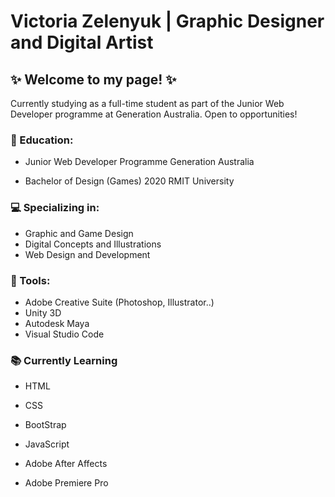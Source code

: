 # Victoria Zelenyuk | Graphic Designer and Digital Artist
## ✨ Welcome to my page! ✨

Currently studying as a full-time student as part of the Junior Web Developer programme at Generation Australia.
Open to opportunities! 

### 📜 Education:
- Junior Web Developer Programme
Generation Australia

- Bachelor of Design (Games) 2020
RMIT University

### 💻 Specializing in:
- Graphic and Game Design
- Digital Concepts and Illustrations
- Web Design and Development

### 🔨 Tools:
- Adobe Creative Suite (Photoshop, Illustrator..)
- Unity 3D
- Autodesk Maya
- Visual Studio Code 

### 📚 Currently Learning
- HTML
- CSS
- BootStrap
- JavaScript

- Adobe After Affects 
- Adobe Premiere Pro
